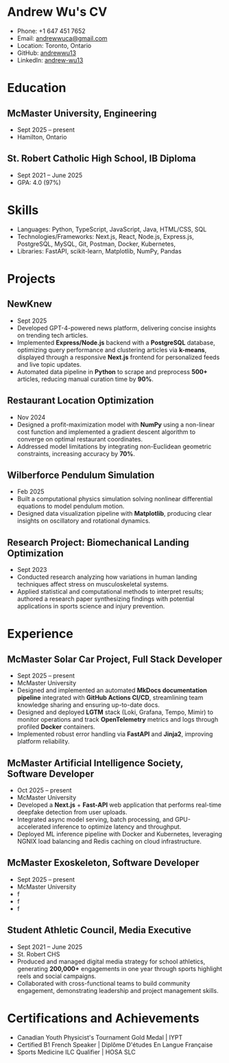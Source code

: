 # Andrew Wu's CV

- Phone: +1 647 451 7652
- Email: [andrewwuca@gmail.com](mailto:andrewwuca@gmail.com)
- Location: Toronto, Ontario
- GitHub: [andrewwu13](https://github.com/andrewwu13)
- LinkedIn: [andrew-wu13](https://linkedin.com/in/andrew-wu13)


# Education

## McMaster University, Engineering

- Sept 2025 – present
- Hamilton, Ontario

## St. Robert Catholic High School, IB Diploma

- Sept 2021 – June 2025
- GPA: 4.0 (97%)

# Skills

- Languages: Python, TypeScript, JavaScript, Java, HTML/CSS, SQL
- Technologies/Frameworks: Next.js, React, Node.js, Express.js, PostgreSQL, MySQL, Git, Postman, Docker, Kubernetes,
- Libraries: FastAPI, scikit-learn, Matplotlib, NumPy, Pandas
# Projects

## NewKnew

- Sept 2025
- Developed GPT-4-powered news platform, delivering concise insights on trending tech articles.
- Implemented **Express/Node.js** backend with a **PostgreSQL** database, optimizing query performance and clustering articles via **k-means**, displayed through a responsive **Next.js** frontend for personalized feeds and live topic updates.
- Automated data pipeline in **Python** to scrape and preprocess **500+** articles, reducing manual curation time by **90%**.

## Restaurant Location Optimization

- Nov 2024
- Designed a profit-maximization model with **NumPy** using a non-linear cost function and implemented a gradient descent algorithm to converge on optimal restaurant coordinates.
- Addressed model limitations by integrating non-Euclidean geometric constraints, increasing accuracy by **70%**.

## Wilberforce Pendulum Simulation

- Feb 2025
- Built a computational physics simulation solving nonlinear differential equations to model pendulum motion.
- Designed data visualization pipeline with **Matplotlib**, producing clear insights on oscillatory and rotational dynamics.

## Research Project: Biomechanical Landing Optimization

- Sept 2023
- Conducted research analyzing how variations in human landing techniques affect stress on musculoskeletal systems.
- Applied statistical and computational methods to interpret results; authored a research paper synthesizing findings with potential applications in sports science and injury prevention.

# Experience

## McMaster Solar Car Project, Full Stack Developer

- Sept 2025 – present
- McMaster University
- Designed and implemented an automated **MkDocs documentation pipeline** integrated with **GitHub Actions CI/CD**, streamlining team knowledge sharing and ensuring up-to-date docs.
- Designed and deployed **LGTM** stack (Loki, Grafana, Tempo, Mimir) to monitor operations and track **OpenTelemetry** metrics and logs through profiled **Docker** containers.
- Implemented robust error handling via **FastAPI** and **Jinja2**, improving platform reliability.

## McMaster Artificial Intelligence Society, Software Developer

- Oct 2025 – present
- McMaster University
- Developed a **Next.js** + **Fast-API** web application that performs real-time deepfake detection from user uploads.
- Integrated async model serving, batch processing, and GPU-accelerated inference to optimize latency and throughput.
- Deployed ML inference pipeline with Docker and Kubernetes, leveraging NGNIX load balancing and Redis caching on cloud infrastructure.

## McMaster Exoskeleton, Software Developer

- Sept 2025 – present
- McMaster University
- f
- f
- f

## Student Athletic Council, Media Executive

- Sept 2021 – June 2025
- St. Robert CHS
- Produced and managed digital media strategy for school athletics, generating **200,000+** engagements in one year through sports highlight reels and social campaigns.
- Collaborated with cross-functional teams to build community engagement, demonstrating leadership and project management skills.

# Certifications and Achievements

- Canadian Youth Physicist's Tournament Gold Medal | IYPT
- Certified B1 French Speaker | Diplôme D'études En Langue Française
- Sports Medicine ILC Qualifier | HOSA SLC
